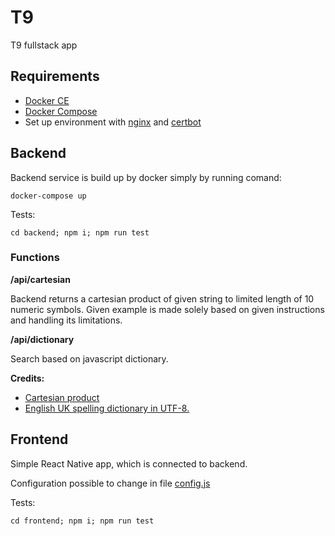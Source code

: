 # T9
T9 fullstack app

## Requirements

- [Docker CE](https://docs.docker.com/install/)
- [Docker Compose](https://docs.docker.com/compose/install/)
- Set up environment with [nginx](https://www.nginx.com/) and [certbot](https://certbot.eff.org/)

## Backend
Backend service is build up by docker simply by running comand:

```
docker-compose up
```

Tests:

```
cd backend; npm i; npm run test
```


### Functions

**/api/cartesian**

Backend returns a cartesian product of given string to limited length of 10 numeric symbols.
Given example is made solely based on given instructions and handling its limitations.

**/api/dictionary**

Search based on javascript dictionary.

**Credits:**

- [Cartesian product](https://eddmann.com/posts/cartesian-product-in-javascript/)
- [English UK spelling dictionary in UTF-8.](https://github.com/wooorm/dictionaries/tree/master/dictionaries/en-GB)


## Frontend
Simple React Native app, which is connected to backend.

Configuration possible to change in file [config.js](https://github.com/pavoltravnik/T9/blob/master/frontend/config.js)

Tests:

```
cd frontend; npm i; npm run test
```